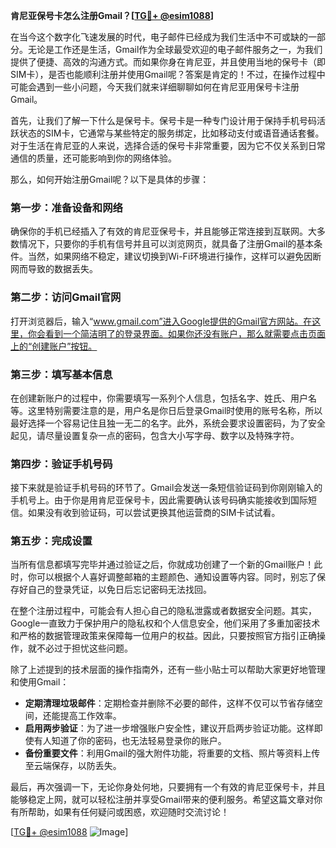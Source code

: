 **肯尼亚保号卡怎么注册Gmail？[[TG💪+ @esim1088](https://t.me/s/esim1088)]**

在当今这个数字化飞速发展的时代，电子邮件已经成为我们生活中不可或缺的一部分。无论是工作还是生活，Gmail作为全球最受欢迎的电子邮件服务之一，为我们提供了便捷、高效的沟通方式。而如果你身在肯尼亚，并且使用当地的保号卡（即SIM卡），是否也能顺利注册并使用Gmail呢？答案是肯定的！不过，在操作过程中可能会遇到一些小问题，今天我们就来详细聊聊如何在肯尼亚用保号卡注册Gmail。

首先，让我们了解一下什么是保号卡。保号卡是一种专门设计用于保持手机号码活跃状态的SIM卡，它通常与某些特定的服务绑定，比如移动支付或语音通话套餐。对于生活在肯尼亚的人来说，选择合适的保号卡非常重要，因为它不仅关系到日常通信的质量，还可能影响到你的网络体验。

那么，如何开始注册Gmail呢？以下是具体的步骤：

### 第一步：准备设备和网络

确保你的手机已经插入了有效的肯尼亚保号卡，并且能够正常连接到互联网。大多数情况下，只要你的手机有信号并且可以浏览网页，就具备了注册Gmail的基本条件。当然，如果网络不稳定，建议切换到Wi-Fi环境进行操作，这样可以避免因断网而导致的数据丢失。

### 第二步：访问Gmail官网

打开浏览器后，输入“www.gmail.com”进入Google提供的Gmail官方网站。在这里，你会看到一个简洁明了的登录界面。如果你还没有账户，那么就需要点击页面上的“创建账户”按钮。

### 第三步：填写基本信息

在创建新账户的过程中，你需要填写一系列个人信息，包括名字、姓氏、用户名等。这里特别需要注意的是，用户名是你日后登录Gmail时使用的账号名称，所以最好选择一个容易记住且独一无二的名字。此外，系统会要求设置密码，为了安全起见，请尽量设置复杂一点的密码，包含大小写字母、数字以及特殊字符。

### 第四步：验证手机号码

接下来就是验证手机号码的环节了。Gmail会发送一条短信验证码到你刚刚输入的手机号上。由于你是用肯尼亚保号卡，因此需要确认该号码确实能接收到国际短信。如果没有收到验证码，可以尝试更换其他运营商的SIM卡试试看。

### 第五步：完成设置

当所有信息都填写完毕并通过验证之后，你就成功创建了一个新的Gmail账户！此时，你可以根据个人喜好调整邮箱的主题颜色、通知设置等内容。同时，别忘了保存好自己的登录凭证，以免日后忘记密码无法找回。

在整个注册过程中，可能会有人担心自己的隐私泄露或者数据安全问题。其实，Google一直致力于保护用户的隐私权和个人信息安全，他们采用了多重加密技术和严格的数据管理政策来保障每一位用户的权益。因此，只要按照官方指引正确操作，就不必过于担忧这些问题。

除了上述提到的技术层面的操作指南外，还有一些小贴士可以帮助大家更好地管理和使用Gmail：

- **定期清理垃圾邮件**：定期检查并删除不必要的邮件，这样不仅可以节省存储空间，还能提高工作效率。
- **启用两步验证**：为了进一步增强账户安全性，建议开启两步验证功能。这样即使有人知道了你的密码，也无法轻易登录你的账户。
- **备份重要文件**：利用Gmail的强大附件功能，将重要的文档、照片等资料上传至云端保存，以防丢失。

最后，再次强调一下，无论你身处何地，只要拥有一个有效的肯尼亚保号卡，并且能够稳定上网，就可以轻松注册并享受Gmail带来的便利服务。希望这篇文章对你有所帮助，如果有任何疑问或困惑，欢迎随时交流讨论！

[[TG💪+ @esim1088](https://t.me/s/esim1088) ![Image](https://i.postimg.cc/4NQfJmqS/Snipaste-2025-05-13-00-14-12.png)]